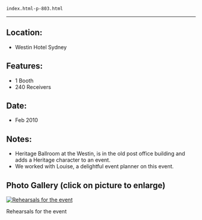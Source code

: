 
    index.html-p-803.html
----------------------------------------------------------

## Location:
 - Westin Hotel Sydney

## Features:
 - 1 Booth
 - 240 Receivers

## Date:
 - Feb 2010

## Notes:
 - Heritage Ballroom at the Westin, is in the old post office building and adds a Heritage character to an event.
 - We worked with Louise, a delightful event planner on this event.

## Photo Gallery (click on picture to enlarge)

[ ![Rehearsals for the event](wp-content/uploads/2011/09/chongqing10_l.jpg )](wp-content/uploads/2011/09/chongqing10_l.jpg)

Rehearsals for the event

